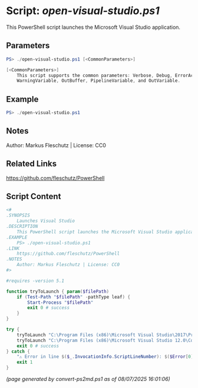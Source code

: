 Script: *open-visual-studio.ps1*
========================

This PowerShell script launches the Microsoft Visual Studio application.

Parameters
----------
```powershell
PS> ./open-visual-studio.ps1 [<CommonParameters>]

[<CommonParameters>]
    This script supports the common parameters: Verbose, Debug, ErrorAction, ErrorVariable, WarningAction, 
    WarningVariable, OutBuffer, PipelineVariable, and OutVariable.
```

Example
-------
```powershell
PS> ./open-visual-studio.ps1

```

Notes
-----
Author: Markus Fleschutz | License: CC0

Related Links
-------------
https://github.com/fleschutz/PowerShell

Script Content
--------------
```powershell
<#
.SYNOPSIS
	Launches Visual Studio
.DESCRIPTION
	This PowerShell script launches the Microsoft Visual Studio application.
.EXAMPLE
	PS> ./open-visual-studio.ps1
.LINK
	https://github.com/fleschutz/PowerShell
.NOTES
	Author: Markus Fleschutz | License: CC0
#>

#requires -version 5.1

function tryToLaunch { param($filePath)
	if (Test-Path "$filePath" -pathType leaf) {
		Start-Process "$filePath"
		exit 0 # success
	}
}

try {
	tryToLaunch "C:\Program Files (x86)\Microsoft Visual Studio\2017\Professional\Common7\IDE\devenv.exe"
	tryToLaunch "C:\Program Files (x86)\Microsoft Visual Studio 12.0\Common7\IDE\devenv.exe"
	exit 0 # success
} catch {
	"⚠️ Error in line $($_.InvocationInfo.ScriptLineNumber): $($Error[0])"
	exit 1
}
```

*(page generated by convert-ps2md.ps1 as of 08/07/2025 16:01:06)*
